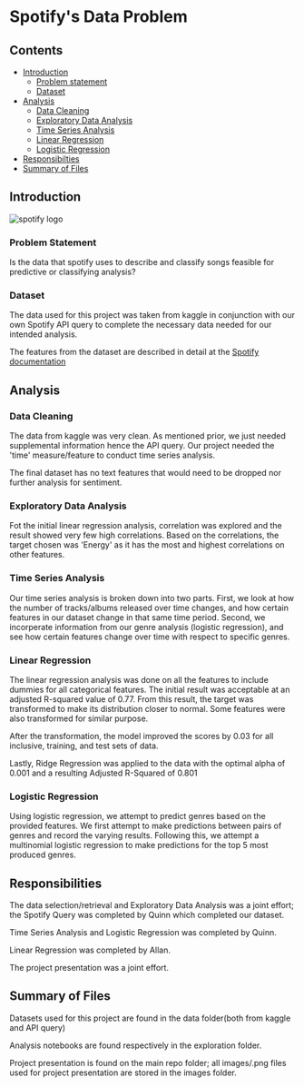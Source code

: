 # Spotify's Data Problem

## Contents

- [Introduction](#Introduction)
    - [Problem statement](#Problem-statement)
    - [Dataset](#Dataset)
- [Analysis](#Analysis)
    - [Data Cleaning](#Data-Cleaning)
    - [Exploratory Data Analysis](#Exploratory-Data-Analysis)
    - [Time Series Analysis](#Time-Series-Analysis)
    - [Linear Regression](#Linear-Regression)
    - [Logistic Regression](#Logistic-Regression)
- [Responsibilties](#Responsibilities)
- [Summary of Files](#Files-summary)

## Introduction
<img src="https://dl2.macupdate.com/images/icons256/33033.png?d=1562168849" alt="spotify logo" style="margin:0 auto; width=300px;" >

### Problem Statement
Is the data that spotify uses to describe and classify songs feasible for predictive or classifying analysis?


### Dataset
The data used for this project was taken from kaggle in conjunction with our own Spotify API query to complete the necessary data needed for our intended analysis.
 
The features from the dataset are described in detail at the [Spotify documentation](https://developer.spotify.com/documentation/web-api/reference/tracks/get-audio-features/)
 
## Analysis

### Data Cleaning
The data from kaggle was very clean. As mentioned prior, we just needed supplemental information hence the API query. Our project needed the 'time' measure/feature to conduct time series analysis.

The final dataset has no text features that would need to be dropped nor further analysis for sentiment.

### Exploratory Data Analysis

Fot the initial linear regression analysis, correlation was explored and the result showed very few high correlations. Based on the correlations, the target chosen was 'Energy' as it has the most and highest correlations on other features.


### Time Series Analysis
Our time series analysis is broken down into two parts. First, we look at how the number of tracks/albums released over time changes, and how certain features in our dataset change in that same time period. Second, we incorperate information from our genre analysis (logistic regression), and see how certain features change over time with respect to specific genres. 

### Linear Regression
The linear regression analysis was done on all the features to include dummies for all categorical features. The initial result was acceptable at an adjusted R-squared value of 0.77. From this result, the target was transformed to make its distribution closer to normal. Some features were also transformed for similar purpose.

After the transformation, the model improved the scores by 0.03 for all inclusive, training, and test sets of data.

Lastly, Ridge Regression was applied to the data with the optimal alpha of 0.001 and a resulting Adjusted R-Squared of 0.801

### Logistic Regression
Using logistic regression, we attempt to predict genres based on the provided features. We first attempt to make predictions between pairs of genres and record the varying results. Following this, we attempt a multinomial logistic regression to make predictions for the top 5 most produced genres.     

## Responsibilities

The data selection/retrieval and Exploratory Data Analysis was a joint effort; the Spotify Query was completed by Quinn which completed our dataset.

Time Series Analysis and Logistic Regression was completed by Quinn.

Linear Regression was completed by Allan.

The project presentation was a joint effort.

## Summary of Files
Datasets used for this project are found in the data folder(both from kaggle and API query)

Analysis notebooks are found respectively in the exploration folder.

Project presentation is found on the main repo folder; all images/.png files used for project presentation are stored in the images folder.
